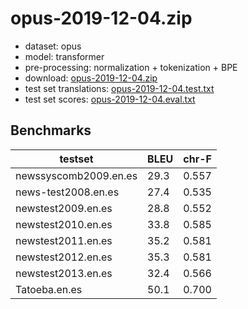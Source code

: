 # opus-2019-12-04.zip

* dataset: opus
* model: transformer
* pre-processing: normalization + tokenization + BPE
* download: [opus-2019-12-04.zip](https://object.pouta.csc.fi/OPUS-MT-models/en-es/opus-2019-12-04.zip)
* test set translations: [opus-2019-12-04.test.txt](https://object.pouta.csc.fi/OPUS-MT-models/en-es/opus-2019-12-04.test.txt)
* test set scores: [opus-2019-12-04.eval.txt](https://object.pouta.csc.fi/OPUS-MT-models/en-es/opus-2019-12-04.eval.txt)

## Benchmarks

| testset               | BLEU  | chr-F |
|-----------------------|-------|-------|
| newssyscomb2009.en.es 	| 29.3 	| 0.557 |
| news-test2008.en.es 	| 27.4 	| 0.535 |
| newstest2009.en.es 	| 28.8 	| 0.552 |
| newstest2010.en.es 	| 33.8 	| 0.585 |
| newstest2011.en.es 	| 35.2 	| 0.581 |
| newstest2012.en.es 	| 35.3 	| 0.581 |
| newstest2013.en.es 	| 32.4 	| 0.566 |
| Tatoeba.en.es 	| 50.1 	| 0.700 |

